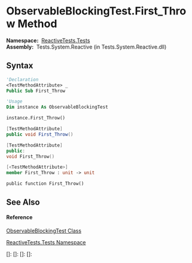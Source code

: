 # ObservableBlockingTest.First\_Throw Method

**Namespace:**  [ReactiveTests.Tests](ReactiveTests.Tests\ReactiveTests.Tests.md)  
**Assembly:**  Tests.System.Reactive (in Tests.System.Reactive.dll)

## Syntax

```vb
'Declaration
<TestMethodAttribute> _
Public Sub First_Throw
```

```vb
'Usage
Dim instance As ObservableBlockingTest

instance.First_Throw()
```

```csharp
[TestMethodAttribute]
public void First_Throw()
```

```c++
[TestMethodAttribute]
public:
void First_Throw()
```

```fsharp
[<TestMethodAttribute>]
member First_Throw : unit -> unit 
```

```jscript
public function First_Throw()
```

## See Also

#### Reference

[ObservableBlockingTest Class](ObservableBlockingTest\ObservableBlockingTest.md)

[ReactiveTests.Tests Namespace](ReactiveTests.Tests\ReactiveTests.Tests.md)

[]: 
[]: 
[]: 
[]: 